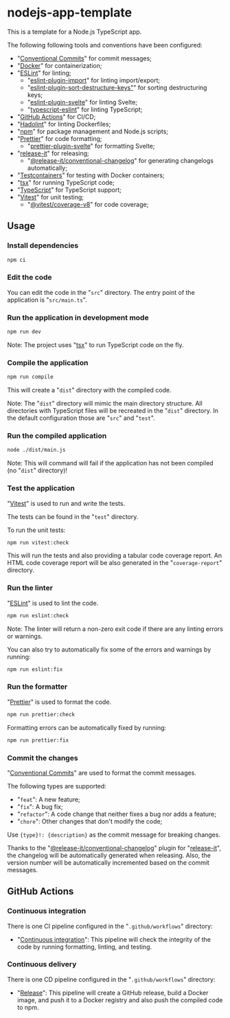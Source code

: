 # nodejs-app-template

This is a template for a Node.js TypeScript app.

The following following tools and conventions have been configured:

- "[Conventional Commits](https://www.conventionalcommits.org/)" for commit messages;
- "[Docker](https://www.docker.com/)" for containerization;
- "[ESLint](https://www.npmjs.com/package/eslint)" for linting;
  - "[eslint-plugin-import](https://www.npmjs.com/package/eslint-plugin-import)" for linting import/export;
  - "[eslint-plugin-sort-destructure-keys"](https://www.npmjs.com/package/eslint-plugin-sort-destructure-keys)" for sorting destructuring keys;
  - "[eslint-plugin-svelte](https://www.npmjs.com/package/eslint-plugin-svelte)" for linting Svelte;
  - "[typescript-eslint](https://www.npmjs.com/package/@typescript-eslint/eslint-plugin)" for linting TypeScript;
- "[GitHub Actions](https://docs.github.com/en/actions)" for CI/CD;
- "[Hadolint](https://github.com/hadolint/hadolint)" for linting Dockerfiles;
- "[npm](https://www.npmjs.com/)" for package management and Node.js scripts;
- "[Prettier](https://www.npmjs.com/package/prettier)" for code formatting;
  - "[prettier-plugin-svelte](https://www.npmjs.com/package/prettier-plugin-svelte)" for formatting Svelte;
- "[release-it](https://www.npmjs.com/package/release-it)" for releasing;
  - "[@release-it/conventional-changelog](https://www.npmjs.com/package/@release-it/conventional-changelog)" for generating changelogs automatically;
- "[Testcontainers](https://www.npmjs.com/package/testcontainers)" for testing with Docker containers;
- "[tsx](https://www.npmjs.com/package/tsx)" for running TypeScript code;
- "[TypeScript](https://www.npmjs.com/package/typescript)" for TypeScript support;
- "[Vitest](https://www.npmjs.com/package/vitest)" for unit testing;
  - "[@vitest/coverage-v8](https://www.npmjs.com/package/@vitest/coverage-v8)" for code coverage;

## Usage

### Install dependencies

```bash
npm ci
```

### Edit the code

You can edit the code in the "`src`" directory.
The entry point of the application is "`src/main.ts`".

### Run the application in development mode

```bash
npm run dev
```

Note: The project uses "[tsx](https://www.npmjs.com/package/tsx)" to run TypeScript code on the fly.

### Compile the application

```bash
npm run compile
```

This will create a "`dist`" directory with the compiled code.

Note: The "`dist`" directory will mimic the main directory structure. All directories with TypeScript files will be recreated in the "`dist`" directory. In the default configuration those are "`src`" and "`test`".

### Run the compiled application

```bash
node ./dist/main.js
```

Note: This will command will fail if the application has not been compiled (no "`dist`" directory)!

### Test the application

"[Vitest](https://www.npmjs.com/package/vitest)" is used to run and write the tests.

The tests can be found in the "`test`" directory.

To run the unit tests:

```bash
npm run vitest:check
```

This will run the tests and also providing a tabular code coverage report.
An HTML code coverage report will be also generated in the "`coverage-report`" directory.

### Run the linter

"[ESLint](https://www.npmjs.com/package/eslint)" is used to lint the code.

```bash
npm run eslint:check
```

Note: The linter will return a non-zero exit code if there are any linting errors or warnings.

You can also try to automatically fix some of the errors and warnings by running:

```bash
npm run eslint:fix
```

### Run the formatter

"[Prettier](https://www.npmjs.com/package/prettier)" is used to format the code.

```bash
npm run prettier:check
```

Formatting errors can be automatically fixed by running:

```bash
npm run prettier:fix
```

### Commit the changes

"[Conventional Commits](https://www.conventionalcommits.org/)" are used to format the commit messages.

The following types are supported:

- "`feat`": A new feature;
- "`fix`": A bug fix;
- "`refactor`": A code change that neither fixes a bug nor adds a feature;
- "`chore`": Other changes that don't modify the code;

Use `{type}!: {description}` as the commit message for breaking changes.

Thanks to the "[@release-it/conventional-changelog](https://www.npmjs.com/package/@release-it/conventional-changelog)" plugin for "[release-it](https://www.npmjs.com/package/release-it)", the changelog will be automatically generated when releasing. Also, the version number will be automatically incremented based on the commit messages.

## GitHub Actions

### Continuous integration

There is one CI pipeline configured in the "`.github/workflows`" directory:

- "[Continuous integration](.github/workflows/continuous_integration.yaml)": This pipeline will check the integrity of the code by running formatting, linting, and testing.

### Continuous delivery

There is one CD pipeline configured in the "`.github/workflows`" directory:

- "[Release](.github/workflows/release.yaml)": This pipeline will create a GitHub release, build a Docker image, and push it to a Docker registry and also push the compiled code to npm.
